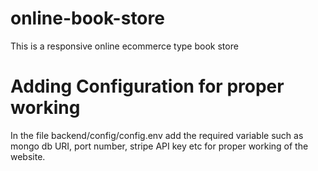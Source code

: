 # online-book-store
This is a responsive online ecommerce type book store

# Adding Configuration for proper working
In the file backend/config/config.env add the required variable such as mongo db URI, port number, stripe API key etc for proper working of the website.
